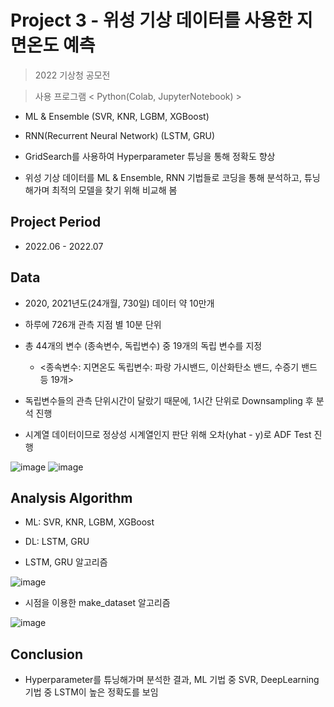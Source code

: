 # Project 3 - 위성 기상 데이터를 사용한 지면온도 예측
> 2022 기상청 공모전

> 사용 프로그램 < Python(Colab, JupyterNotebook) >

* ML & Ensemble (SVR, KNR, LGBM, XGBoost)

* RNN(Recurrent Neural Network) (LSTM, GRU)

* GridSearch를 사용하여 Hyperparameter 튜닝을 통해 정확도 향상
  
* 위성 기상 데이터를 ML & Ensemble, RNN 기법들로 코딩을 통해 분석하고, 튜닝해가며 최적의 모델을 찾기 위해 비교해 봄


## Project Period

* 2022.06 - 2022.07

## Data

* 2020, 2021년도(24개월, 730일) 데이터 약 10만개

* 하루에 726개 관측 지점 별 10분 단위
  
* 총 44개의 변수 (종속변수, 독립변수) 중 19개의 독립 변수를 지정

  - <종속변수: 지면온도 독립변수: 파랑 가시밴드, 이산화탄소 밴드, 수증기 밴드 등 19개>

* 독립변수들의 관측 단위시간이 달랐기 때문에, 1시간 단위로 Downsampling 후 분석 진행

* 시계열 데이터이므로 정상성 시계열인지 판단 위해 오차(yhat - y)로 ADF Test 진행

![image](https://github.com/daehwan100/DaeHwan_Projects/assets/141620597/588e2543-a6d1-4795-8dc5-6303ac430548)
![image](https://github.com/daehwan100/DaeHwan_Projects/assets/141620597/f32e1426-f42a-4d9d-a709-8ccfa3b3ec5d)


## Analysis Algorithm

* ML: SVR, KNR, LGBM, XGBoost

* DL: LSTM, GRU

* LSTM, GRU 알고리즘
  
![image](https://github.com/daehwan100/DaeHwan_Projects/assets/141620597/c3fd4c29-b76c-4452-b351-9255546849cf)

* 시점을 이용한 make_dataset 알고리즘
  
![image](https://github.com/daehwan100/DaeHwan_Projects/assets/141620597/87fda812-9557-485d-9548-ca49270681ae)


## Conclusion

* Hyperparameter를 튜닝해가며 분석한 결과, ML 기법 중 SVR, DeepLearning 기법 중 LSTM이 높은 정확도를 보임
